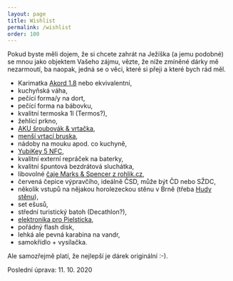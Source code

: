 ```yaml
---
layout: page
title: Wishlist
permalink: /wishlist
order: 100
---
```


Pokud byste měli dojem, že si chcete zahrát na Ježíška (a jemu podobné) se mnou
jako objektem Vašeho zájmu, vězte, že níže zmíněné dárky mě nezarmoutí, ba
naopak, jedná se o věci, které si přeji a které bych rád měl.

 * Karimatka [Akord 1.8](https://www.huskycz.cz/karimatky-economy-akord-1-8-modra) nebo ekvivalentní,
 * kuchyňská váha,
 * pečící forma/y na dort,
 * pečící forma na bábovku,
 * kvalitní termoska 1l (Termos?),
 * žehlící prkno,
 * [AKU šroubovák & vrtačka](https://www.lidl-shop.cz/PARKSIDE-Aku-vrtaci-sroubovak-PABS-20-Li-D5-2x-2-Ah/p100302480),
 * [menší vrtací bruska](https://www.naradiprofesional.cz/206279-proxxon-28472-presna-vrtaci-bruska-fbs-240-e),
 * nádoby na mouku apod. co kuchyně,
 * [YubiKey 5 NFC](https://www.yubico.com/cz/product/yubikey-5-nfc/),
 * kvalitní externí repráček na baterky,
 * kvalitní špuntová bezdrátová sluchátka,
 * libovolné [čaje Marks & Spencer z rohlik.cz](https://www.rohlik.cz/c300108007-caj/znacka/marks-spencer),
 * červená čepice výpravčího, ideálně ČSD, může být ČD nebo SŽDC,
 * několik vstupů na nějakou horolezeckou stěnu v Brně (třeba
   [Hudy stěnu](http://www.hudysteny.cz/brno/cenik/vstupne-a-permanentky)),
 * set ešusů,
 * střední turistický batoh (Decathlon?),
 * [elektronika pro Pielsticka](http://ttmodelar.eu/index.php?route=product%2Fproduct&product_id=18771),
 * pořádný flash disk,
 * lehká ale pevná karabina na vandr,
 * samokřídlo + vysílačka.

Ale samozřejmě platí, že nejlepší je dárek originální :-).

Poslední úprava: 11. 10. 2020

